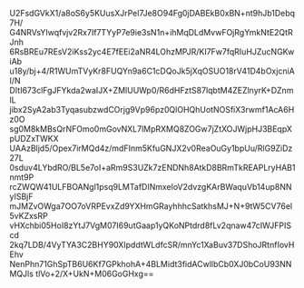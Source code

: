 U2FsdGVkX1/a8oS6y5KUusXJrPel7Je8O94Fg0jDABEkB0xBN+nt9hJb1Debq7H/
G4NRVsYIwqfvjv2Rx7If7TYyP7e9ie3sN1n+ihMqDLdMvwFOjRgYmkNtE2QtRJnh
6RsBREu7REsV2iKss2yc4E7fEEi2aNR4LOhzMPJR/KI7Fw7fqRIuHJZucNGKwiAb
u18y/bj+4/R1WUmTVyKr8FUQYn9a6C1cDQoJk5jXqOSUO18rV41D4bOxjcniAI/N
DItI673clFgJFYkda2waIJX+ZMlUUWp0/R6dHFztS87lqbtM4ZEZlnyrK+DZnmlL
jibx2SyA2ab3TyqasubzwdCOrjg9Vp96pz0QlOHQhUotNOSfiX3rwmf1AcA6Hz0O
sg0M8kMBsQrNFOmo0mGovNXL7lMpRXMQ8ZOGw7jZtXOJWjpHJ3BEqpXpUDZxTWKX
UAAzBljd5/Opex7irMQd4z/mdFInm5KfuGNJX2v0ReaOuGy1bpUu/RlG9ZiDz27L
0sduv4LYbdRO/BL5e7oI+aRm9S3UZk7zENDNh8AtkD8BRmTkREAPLryHAB1nmt9P
rcZWQW41ULFBOANgl1psq9LMTafDINmxeloV2dvzgKArBWaquVb14up8NNyISBjF
mJMZvOWga7OO7oVRPEvxZd9YXHmGRayhhhcSatkhsMJ+N+9tW5CV76el5vKZxsRP
vHXchbi05HoI8zYtJ7VgM07I69utGaap1yQKoNPtdrd8fLv2qnaw47cIWJFPIScd
2kq7LDB/4VyTYA3C2BHY90XIpddtWLdfcSR/mnYc1XaBuv37DShoJRtnfIovHEhv
NenPhn71GhSpTB6U6Kf7GPkhohA+4BLMidt3fidACwllbCb0XJ0bCoU93NNMQJls
tlVo+2/X+UkN+M06GoGHxg==
